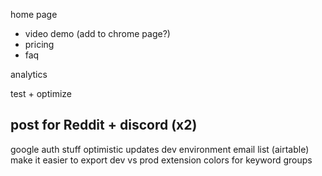 home page 
- video demo (add to chrome page?)
- pricing
- faq

analytics

test + optimize

## post for Reddit + discord (x2)

google auth stuff
optimistic updates
dev environment
email list (airtable)
make it easier to export dev vs prod extension
colors for keyword groups
